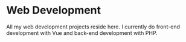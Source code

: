 # Web Development
All my web development projects reside here. I currently do front-end development with Vue and back-end development with PHP.
